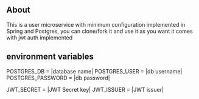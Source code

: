## About
This is a user microservice with minimum configuration implemented in Spring and Postgres, you can clone/fork it and use it as you want
it comes with jwt auth implemented

## environment variables
POSTGRES_DB = |database name|
POSTGRES_USER = |db username|
POSTGRES_PASSWORD = |db password|

JWT_SECRET = |JWT Secret key|
JWT_ISSUER = |JWT issuer|


